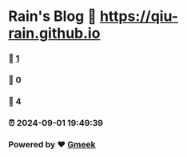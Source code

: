 # Rain's Blog :link: https://qiu-rain.github.io 
### :page_facing_up: [1](https://qiu-rain.github.io/tag.html) 
### :speech_balloon: 0 
### :hibiscus: 4 
### :alarm_clock: 2024-09-01 19:49:39 
### Powered by :heart: [Gmeek](https://github.com/Meekdai/Gmeek)
